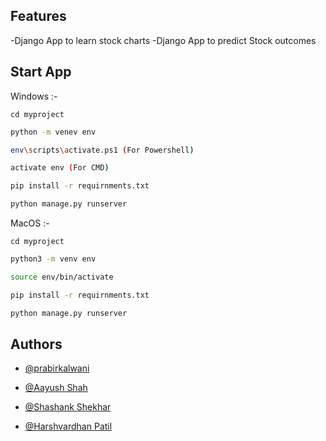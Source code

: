 
## Features

-Django App to learn stock charts
-Django App to predict Stock outcomes 

## Start App

Windows  :-
```
cd myproject
```

```bash
python -m venev env
```
```bash
env\scripts\activate.ps1 (For Powershell)
```
```bash
activate env (For CMD)
```
```bash
pip install -r requirnments.txt
```
```bash
python manage.py runserver 
```

MacOS  :-
```
cd myproject
```

```bash
python3 -m venv env
```
```bash
source env/bin/activate
```

```bash
pip install -r requirnments.txt
```
```bash
python manage.py runserver 
```




## Authors

- [@prabirkalwani](https://www.github.com/prabirkalwani)

- [@Aayush Shah](https://www.github.com/prabirkalwani)

- [@Shashank Shekhar](https://www.github.com/prabirkalwani)

- [@Harshvardhan Patil](https://www.github.com/prabirkalwani)
